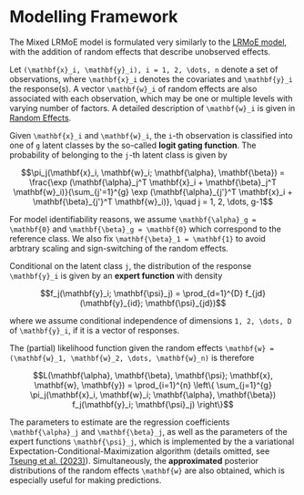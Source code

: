 # Modelling Framework

The Mixed LRMoE model is formulated very similarly to the [LRMoE model](https://actsci.utstat.utoronto.ca/LRMoE.jl/stable/framework/),
with the addition of random effects that describe unobserved effects.

Let ``(\mathbf{x}_i, \mathbf{y}_i), i = 1, 2, \dots, n`` denote a set of observations, where ``\mathbf{x}_i`` denotes the covariates and ``\mathbf{y}_i`` the response(s).
A vector ``\mathbf{w}_i`` of random effects are also associated with each observation, which may be one or multiple levels with varying number of factors.
A detailed description of ``\mathbf{w}_i`` is given in [Random Effects](@ref).

Given ``\mathbf{x}_i`` and ``\mathbf{w}_i``, the ``i``-th observation is classified into one of ``g`` latent classes by the so-called **logit gating function**. The probability of belonging to the ``j``-th latent class is given by

```math
\pi_j(\mathbf{x}_i, \mathbf{w}_i; \mathbf{\alpha}, \mathbf{\beta}) = \frac{\exp (\mathbf{\alpha}_j^T \mathbf{x}_i + \mathbf{\beta}_j^T \mathbf{w}_i)}{\sum_{j'=1}^{g} \exp (\mathbf{\alpha}_{j'}^T \mathbf{x}_i + \mathbf{\beta}_{j'}^T \mathbf{w}_i)}, \quad j = 1, 2, \dots, g-1
```
For model identifiability reasons, we assume ``\mathbf{\alpha}_g = \mathbf{0}`` and ``\mathbf{\beta}_g = \mathbf{0}`` which correspond to the reference class.
We also fix ``\mathbf{\beta}_1 = \mathbf{1}`` to avoid arbtrary scaling and sign-switching of the random effects.

Conditional on the latent class ``j``, the distribution of the response ``\mathbf{y}_i`` is given by an **expert function** with density

```math
f_j(\mathbf{y}_i; \mathbf{\psi}_j) = \prod_{d=1}^{D} f_{jd}(\mathbf{y}_{id}; \mathbf{\psi}_{jd})
```
where we assume conditional independence of dimensions ``1, 2, \dots, D`` of ``\mathbf{y}_i``, if it is a vector of responses.

The (partial) likelihood function given the random effects ``\mathbf{w} = (\mathbf{w}_1, \mathbf{w}_2, \dots, \mathbf{w}_n)`` is therefore
```math
L(\mathbf{\alpha}, \mathbf{\beta}, \mathbf{\psi}; \mathbf{x}, \mathbf{w}, \mathbf{y}) = \prod_{i=1}^{n} \left\{ \sum_{j=1}^{g} \pi_j(\mathbf{x}_i, \mathbf{w}_i; \mathbf{\alpha}, \mathbf{\beta}) f_j(\mathbf{y}_i; \mathbf{\psi}_j) \right\}
```

The parameters to estimate are the regression coefficients ``\mathbf{\alpha}_j`` and ``\mathbf{\beta}_j``, as well as the parameters of the expert functions ``\mathbf{\psi}_j``, which is implemented by the a variational Expectation-Conditional-Maximization algorithm (details omitted, see [Tseung et al. (2023)](https://arxiv.org/abs/2209.15212)). Simultaneously, the **approximated** posterior distributions of the random effects ``\mathbf{w}`` are also obtained, which is especially useful for making predictions.





